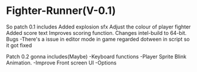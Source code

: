 # Fighter-Runner(V-0.1)
So patch 0.1 includes
Added explosion sfx
Adjust the colour of player fighter
Added score text
Improves scoring function.
Changes intel-build to 64-bit.
Bugs
-There's a issue in editor mode in game regarded dotween in script so it got fixed 

Patch 0.2 gonna includes(Maybe)
-Keyboard functions
-Player Sprite Blink Animation.
-Improve Front screen UI
-Options
